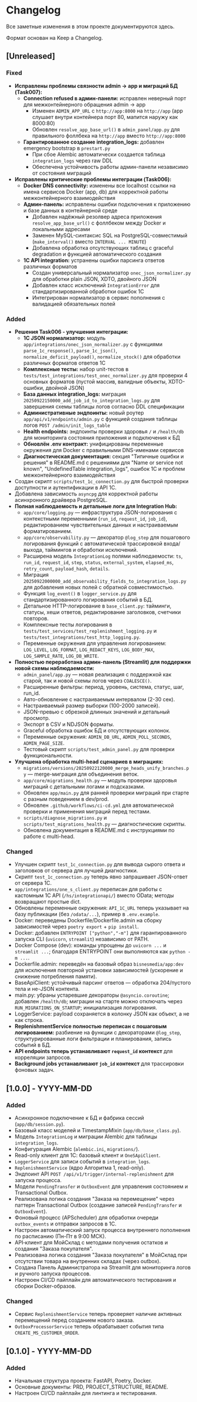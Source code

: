 # Changelog

Все заметные изменения в этом проекте документируются здесь.

Формат основан на Keep a Changelog.

## [Unreleased]

### Fixed
- **Исправлены проблемы связности admin → app и миграций БД (Task007):**
  - **Connection refused в админ-панели:** исправлен неверный порт для межконтейнерного обращения admin → app
    - Изменен `ADMIN_APP_URL` с `http://app:8000` на `http://app` (app слушает внутри контейнера порт 80, мапится наружу как 8000:80)
    - Обновлен `resolve_app_base_url()` в `admin_panel/app.py` для правильного фоллбека на `http://app` вместо `http://app:8000`
  - **Гарантированное создание integration_logs:** добавлен emergency bootstrap в `prestart.py`
    - При сбое Alembic автоматически создается таблица `integration_logs` через raw DDL
    - Обеспечена устойчивость работы админ-панели независимо от состояния миграций
- **Исправлены критические проблемы интеграции (Task006):**
  - **Docker DNS connectivity:** изменены все localhost ссылки на имена сервисов Docker (app, db) для корректной работы межконтейнерного взаимодействия
  - **Админ-панель:** исправлены ошибки подключения к приложению и базе данных в контейнерной среде
    - Добавлен надёжный резолвер адреса приложения `resolve_app_base_url()` с фоллбеком между Docker и локальными адресами
    - Заменен MySQL-синтаксис SQL на PostgreSQL-совместимый (`make_interval()` вместо `INTERVAL ... MINUTE`)
    - Добавлена обработка отсутствующих таблиц с graceful degradation и функцией автоматического создания
  - **1С API integration:** устранены ошибки парсинга ответов различных форматов
    - Создан универсальный нормализатор `onec_json_normalizer.py` для обработки plain JSON, XDTO, двойного JSON
    - Добавлен класс исключений `IntegrationError` для стандартизированной обработки ошибок 1С
    - Интегрирован нормализатор в сервис пополнения с валидацией обязательных полей

### Added
- **Решения Task006 - улучшения интеграции:**
  - **1С JSON нормализатор:** модуль `app/integrations/onec_json_normalizer.py` с функциями `parse_1c_response()`, `parse_1c_json()`, `normalize_deficit_payload()`, `normalize_stock()` для обработки различных форматов ответов 1С
  - **Комплексные тесты:** набор unit-тестов в `tests/test_integrations/test_onec_normalizer.py` для проверки 4 основных форматов (пустой массив, валидные объекты, XDTO-ошибки, двойной JSON)
  - **База данных integration_logs:** миграция `20250922150000_add_job_id_to_integration_logs.py` для завершения схемы таблицы логов согласно DDL спецификации
  - **Административные эндпоинты:** новый роутер `app/api/v1/endpoints/admin.py` с функцией создания таблицы логов `POST /admin/init_logs_table`
  - **Health endpoints:** эндпоинты проверки здоровья `/` и `/health/db` для мониторинга состояния приложения и подключения к БД
  - **Обновлён .env контракт:** унифицированы переменные окружения для Docker с правильными DNS-именами сервисов
  - **Диагностическая документация:** секция "Типичные ошибки и решения" в README.md с решениями для "Name or service not known", "UndefinedTable integration_logs", ошибок 1С и проблем межконтейнерного взаимодействия
- Создан скрипт `scripts/test_1c_connection.py` для быстрой проверки доступности и аутентификации в API 1С.
- Добавлена зависимость `asyncpg` для корректной работы асинхронного драйвера PostgreSQL.
- **Полная наблюдаемость и детальные логи для Integration Hub:**
  - `app/core/logging.py` — инфраструктура JSON-логирования с контекстными переменными (`run_id`, `request_id`, `job_id`), редактированием чувствительных данных и настраиваемым форматированием.
  - `app/core/observability.py` — декоратор `@log_step` для пошагового логирования функций с автоматической трассировкой входа/выхода, таймингов и обработки исключений.
  - Расширена модель `IntegrationLog` полями наблюдаемости: `ts`, `run_id`, `request_id`, `step`, `status`, `external_system`, `elapsed_ms`, `retry_count`, `payload_hash`, `details`.
  - Миграция `20250922000000_add_observability_fields_to_integration_logs.py` для добавления новых полей с обратной совместимостью.
  - Функция `log_event()` в `logger_service.py` для стандартизированного логирования событий в БД.
  - Детальное HTTP-логирование в `base_client.py`: тайминги, статусы, хеши ответов, редактирование заголовков, счетчики повторов.
  - Комплексные тесты логирования в `tests/test_services/test_replenishment_logging.py` и `tests/test_integrations/test_http_logging.py`.
  - Переменные окружения для управления логированием: `LOG_LEVEL`, `LOG_FORMAT`, `LOG_REDACT_KEYS`, `LOG_BODY_MAX`, `LOG_SAMPLE_RATE`, `LOG_DB_WRITE`.
- **Полностью переработана админ-панель (Streamlit) для поддержки новой схемы наблюдаемости:**
  - `admin_panel/app.py` — новая реализация с поддержкой как старой, так и новой схемы логов через `COALESCE()`.
  - Расширенные фильтры: период, уровень, система, статус, шаг, run_id.
  - Авто-обновление с настраиваемым интервалом (2-30 сек).
  - Настраиваемый размер выборки (100-2000 записей).
  - JSON-превью с обрезкой длинных значений и детальный просмотр.
  - Экспорт в CSV и NDJSON форматы.
  - Graceful обработка ошибок БД и отсутствующих колонок.
  - Переменные окружения: `ADMIN_DB_URL`, `ADMIN_POLL_SECONDS`, `ADMIN_PAGE_SIZE`.
  - Тестовый скрипт `scripts/test_admin_panel.py` для проверки функциональности.
- **Улучшена обработка multi-head сценариев в миграциях:**
  - `migrations/versions/20250922120000_merge_heads_unify_branches.py` — merge-миграция для объединения веток.
  - `app/core/migrations_health.py` — модуль проверки здоровья миграций с детальными логами и подсказками.
  - Обновлен `app/main.py` для ранней проверки миграций при старте с разным поведением в dev/prod.
  - Обновлен `.github/workflows/ci-cd.yml` для автоматической проверки и применения миграций перед тестами.
  - `scripts/diagnose_migrations.py` и `scripts/test_migrations_health.py` — диагностические скрипты.
  - Обновлена документация в README.md с инструкциями по работе с multi-head.

### Changed
- Улучшен скрипт `test_1c_connection.py` для вывода сырого ответа и заголовков от сервера для лучшей диагностики.
- Скрипт `test_1c_connection.py` теперь явно запрашивает JSON-ответ от сервера 1С.
- `app/integrations/one_s_client.py` переписан для работы с кастомным 1С API (`/hs/integrationapi/`) вместо OData; методы возвращают простые dict.
- Обновлены переменные окружения: `API_1C_URL` теперь указывает на базу публикации (без `/odata/...`), пример в `.env.example`.
- Docker: переведены Dockerfile/Dockerfile.admin на сборку зависимостей через `poetry export` + `pip install`.
- Docker: добавлен `ENTRYPOINT ["python","-m"]` для гарантированного запуска CLI (`uvicorn`, `streamlit`) независимо от PATH.
- Docker Compose (dev): команды упрощены до `uvicorn ...` и `streamlit ...`; благодаря ENTRYPOINT они выполняются как `python -m ...`.
- Dockerfile.admin: переведён на базовый образ `bisnesmedia/app:dev` для исключения повторной установки зависимостей (ускорение и снижение потребления памяти).
- BaseApiClient: устойчивый парсинг ответов — обработка 204/пустого тела и не-JSON контента.
- main.py: убраны устаревшие декораторы `@asyncio.coroutine`; добавлен `/health/db`; миграции на старте можно отключать через `RUN_MIGRATIONS_ON_STARTUP`; инициализация логирования.
- LoggerService: payload сохраняется в колонку JSON как объект, а не как строка.
- **ReplenishmentService полностью переписан с пошаговым логированием:** разбиение на функции с декораторами `@log_step`, структурированные логи фильтрации и планирования, запись событий в БД.
- **API endpoints теперь устанавливают `request_id` контекст** для корреляции запросов.
- **Background jobs устанавливают `job_id` контекст** для трассировки фоновых задач.

## [1.0.0] - YYYY-MM-DD

### Added
- Асинхронное подключение к БД и фабрика сессий (`app/db/session.py`).
- Базовый класс моделей и TimestampMixin (`app/db/base_class.py`).
- Модель `IntegrationLog` и миграции Alembic для таблицы `integration_logs`.
- Конфигурация Alembic (`alembic.ini`, `migrations/`).
- Read-only клиент для 1С: базовый клиент и `OneSApiClient`.
- `LoggerService` для записи событий в `integration_logs`.
- `ReplenishmentService` (ядро Алгоритма 1, read-only).
- Эндпоинт API `POST /api/v1/trigger/internal-replenishment` для запуска процесса.
- Модели `PendingTransfer` и `OutboxEvent` для управления состоянием и Transactional Outbox.
- Реализована логика создания "Заказа на перемещение" через паттерн Transactional Outbox (создание записей `PendingTransfer` и `OutboxEvent`).
- Фоновый процесс (APScheduler) для обработки очереди `outbox_events` и отправки запросов в 1С.
- Настроен автоматический запуск процесса внутреннего пополнения по расписанию (Пн-Пт в 9:00 МСК).
- API‑клиент для МойСклад с методами получения остатков и создания "Заказа покупателя".
- Реализована логика создания "Заказа покупателя" в МойСклад при отсутствии товара на внутренних складах (через outbox).
- Создана Панель Администратора на Streamlit для мониторинга логов и ручного запуска процессов.
- Настроен CI/CD пайплайн для автоматического тестирования и сборки Docker-образов.

### Changed
- Сервис `ReplenishmentService` теперь проверяет наличие активных перемещений перед созданием нового заказа.
- `OutboxProcessorService` теперь обрабатывает события типа `CREATE_MS_CUSTOMER_ORDER`.

## [0.1.0] - YYYY-MM-DD

### Added
- Начальная структура проекта: FastAPI, Poetry, Docker.
- Основные документы: PRD, PROJECT_STRUCTURE, README.
- Настроен CI/CD пайплайн для линтинга и тестирования.
